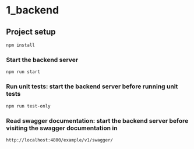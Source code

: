 # 1_backend

## Project setup
```
npm install
```

### Start the backend server
```
npm run start
```

### Run unit tests: start the backend server before running unit tests
```
npm run test-only
```

### Read swagger documentation: start the backend server before visiting the swagger documentation in
```
http://localhost:4800/example/v1/swagger/
```